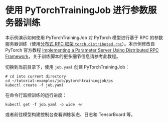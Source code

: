 # 使用 PyTorchTrainingJob 进行参数服务器训练

本示例演示如何使用 PyTorchTrainingJob 对 PyTorch 模型进行基于 RPC 的参数服务器训练（使用[分布式 RPC 框架 `torch.distributed.rpc`](https://pytorch.org/docs/stable/rpc.html)）。本示例修改自 PyTorch 官方教程 [Implementing a Parameter Server Using Distributed RPC Framework](https://pytorch.org/tutorials/intermediate/rpc_param_server_tutorial.html)，关于训练脚本的更多细节信息请参考此教程。

切换到当前目录下，使用 `job.yaml` 创建 PyTorchTrainingJob：

```shell
# cd into current directory
cd ~/tutorial-examples/job/pytorchtrainingjob/ps
kubectl create -f job.yaml
```

在命令行监控训练的运行进度：

```shell
kubectl get -f job.yaml -o wide -w
```

或者前往模型构建控制台查看训练状态、日志和 TensorBoard 等。
